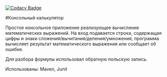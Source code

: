[![Codacy Badge](https://api.codacy.com/project/badge/Grade/5c20f8eaefeb43bc8f4c7a51e07b7399)](https://app.codacy.com/manual/AlexeyKorban/calculator?utm_source=github.com&utm_medium=referral&utm_content=AlexeyKorban/calculator&utm_campaign=Badge_Grade_Dashboard)

#Консольный калькулятор

Простое консольное приложение реализующее вычисление математических выражений.
На вход подавается строка, содержащая цифры и знаки сложения/вычитания/деления/умножения, программа вычисляет результат математического выражения или сообщает об ошибке.

Для разбора формулы использовал обратную польскую запись.

Использованы:
Maven, Junit
